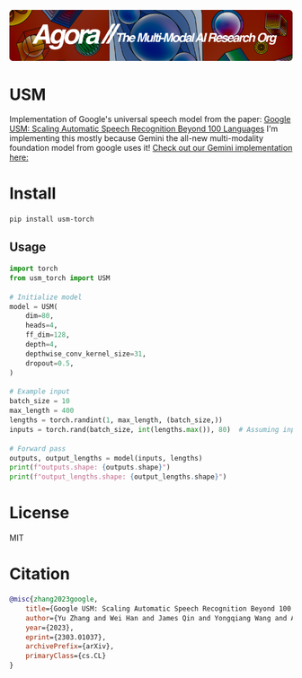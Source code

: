 [![Multi-Modality](agorabanner.png)](https://discord.gg/qUtxnK2NMf)

# USM
Implementation of Google's universal speech model from the paper: [Google USM: Scaling Automatic Speech Recognition Beyond 100 Languages](https://arxiv.org/pdf/2303.01037.pdf)
I'm implementing this mostly because Gemini the all-new multi-modality foundation model from google uses it! [Check out our Gemini implementation here:](https://github.com/kyegomez/Gemini)


# Install
`pip install usm-torch`


## Usage
```python
import torch
from usm_torch import USM

# Initialize model
model = USM(
    dim=80,
    heads=4,
    ff_dim=128,
    depth=4,
    depthwise_conv_kernel_size=31,
    dropout=0.5,
)

# Example input
batch_size = 10
max_length = 400
lengths = torch.randint(1, max_length, (batch_size,))
inputs = torch.rand(batch_size, int(lengths.max()), 80)  # Assuming input_dim=80

# Forward pass
outputs, output_lengths = model(inputs, lengths)
print(f"outputs.shape: {outputs.shape}")
print(f"output_lengths.shape: {output_lengths.shape}")

```

# License
MIT

# Citation
```bibtex
@misc{zhang2023google,
    title={Google USM: Scaling Automatic Speech Recognition Beyond 100 Languages}, 
    author={Yu Zhang and Wei Han and James Qin and Yongqiang Wang and Ankur Bapna and Zhehuai Chen and Nanxin Chen and Bo Li and Vera Axelrod and Gary Wang and Zhong Meng and Ke Hu and Andrew Rosenberg and Rohit Prabhavalkar and Daniel S. Park and Parisa Haghani and Jason Riesa and Ginger Perng and Hagen Soltau and Trevor Strohman and Bhuvana Ramabhadran and Tara Sainath and Pedro Moreno and Chung-Cheng Chiu and Johan Schalkwyk and Françoise Beaufays and Yonghui Wu},
    year={2023},
    eprint={2303.01037},
    archivePrefix={arXiv},
    primaryClass={cs.CL}
}

```


